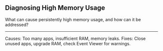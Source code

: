 ## Diagnosing High Memory Usage

What can cause persistently high memory usage, and how can it be addressed?

---

Causes: Too many apps, insufficient RAM, memory leaks.
Fixes: Close unused apps, upgrade RAM, check Event Viewer for warnings.

